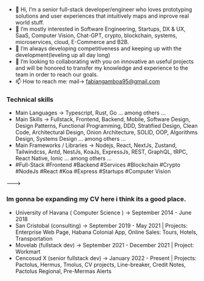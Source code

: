 - 👋 Hi, I’m a senior full-stack developer/engineer who loves prototyping solutions and user experiences that intuitively maps and inprove real world stuff.
- 👀 I’m mostly interested in Software Engineering, Startups, DX & UX, SaaS, Computer Vision, Chat-GPT, crypto, blockchain, systems, microservices, cloud, E-Commerce and B2B.
- 🌱 I’m always developing competitiveness and keeping up with the development(leveling up all day long)
- 💞️ I’m looking to collaborating with you on innovative an useful projects and will be honored to transfer my knowledge and experience to the team in order to reach our goals.
- 📫 How to reach me: mail-> fabiangamboa95@gmail.com

### Technical skills
- Main Languages -> Typescript, Rust, Go ... among others ...
- Main Skills -> Fullstack, Frontend, Backend, Mobile, Software Design, Design Patterns, Functional Programming, DDD, Stratified Design, Clean Code, Architectural Design, Onion Architecture, SOLID, OOP, Algorithms Design, Systems Design ... among others ...
- Main Frameworks / Libraries -> Nodejs, React, NextJs, Zustand, Tailwindcss, Antd, NestJs, KoaJs, ExpressJs, REST, GraphQL, tRPC, React Native, Ionic ... among others ...
- #Full-Stack #Frontend #Backend #Services #Blockchain #Crypto #NodeJs #React #Koa #Express #Startups #Computer Vision

--->
### Im gonna be expanding my CV here i think its a good place.
- University of Havana ( Computer Science ) -> September 2014 - June 2018
- San Cristobal (consulting) -> September 2019 - May 2021 | Projects: Enterprise Web Page, Habana Colonial App, Online Sales: Tours, Hotels, Transportation
- Movelab (fullstack dev)    -> September 2021 - December 2021 | Project: Workmart
- Cencosud X (senior fullstack dev)  -> January 2022 - Present | Projects: Pactolus, Hermus, Tmolus, CV projects, Line-breaker, Credit Notes, Pactolus Regional, Pre-Mermas Alerts
